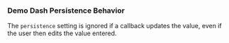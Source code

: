 
### Demo Dash Persistence Behavior

The `persistence` setting is ignored if a callback updates the value, even if the user then edits the value entered.